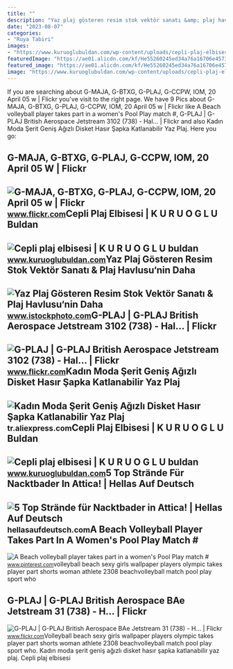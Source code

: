 ```yaml
---
title: ""
description: "Yaz plaj gösteren resim stok vektör sanatı &amp; plaj havlusu‘nin daha"
date: "2023-08-07"
categories:
- "Ruya Tabiri"
images:
- "https://www.kuruoglubuldan.com/wp-content/uploads/cepli-plaj-elbisesi-04.jpg"
featuredImage: "https://ae01.alicdn.com/kf/He55260245ed34a76a16706e4573a34d2S/Kad-n-Moda-erit-Geni-A-zl-Disket-Has-r-apka-Katlanabilir-Yaz-Plaj-g-ne.jpg"
featured_image: "https://ae01.alicdn.com/kf/He55260245ed34a76a16706e4573a34d2S/Kad-n-Moda-erit-Geni-A-zl-Disket-Has-r-apka-Katlanabilir-Yaz-Plaj-g-ne.jpg"
image: "https://www.kuruoglubuldan.com/wp-content/uploads/cepli-plaj-elbisesi-04.jpg"
---
```


If you are searching about G-MAJA, G-BTXG, G-PLAJ, G-CCPW, IOM, 20 April 05 w | Flickr you've visit to the right page. We have 9 Pics about G-MAJA, G-BTXG, G-PLAJ, G-CCPW, IOM, 20 April 05 w | Flickr like A Beach volleyball player takes part in a women's Pool Play match #, G-PLAJ | G-PLAJ British Aerospace Jetstream 3102 (738) - Hal… | Flickr and also Kadın Moda Şerit Geniş Ağızlı Disket Hasır Şapka Katlanabilir Yaz Plaj. Here you go:

G-MAJA, G-BTXG, G-PLAJ, G-CCPW, IOM, 20 April 05 W | Flickr
-----------------------------------------------------------

 ![G-MAJA, G-BTXG, G-PLAJ, G-CCPW, IOM, 20 April 05 w | Flickr](https://live.staticflickr.com/4445/37357112854_00469b5b59.jpg) <small>www.flickr.com</small>Cepli Plaj Elbisesi | K U R U O G L U Buldan
--------------------------------------------

 ![Cepli plaj elbisesi | K U R U O G L U buldan](https://www.kuruoglubuldan.com/wp-content/uploads/cepli-plaj-elbisesi-04.jpg) <small>www.kuruoglubuldan.com</small>Yaz Plaj Gösteren Resim Stok Vektör Sanatı &amp; Plaj Havlusu‘nin Daha
----------------------------------------------------------------------

 ![Yaz Plaj Gösteren Resim Stok Vektör Sanatı & Plaj Havlusu‘nin Daha](https://media.istockphoto.com/id/691826248/tr/vektör/yaz-plaj-gösteren-resim.jpg?s=612x612&w=is&k=20&c=2YNpcAdrYJ3fzMkKaaAuZ3sEvZTKXUeFsOWJbTdE6I8=) <small>www.istockphoto.com</small>G-PLAJ | G-PLAJ British Aerospace Jetstream 3102 (738) - Hal… | Flickr
----------------------------------------------------------------------

 ![G-PLAJ | G-PLAJ British Aerospace Jetstream 3102 (738) - Hal… | Flickr](https://live.staticflickr.com/4251/34186493793_a158422363_b.jpg) <small>www.flickr.com</small>Kadın Moda Şerit Geniş Ağızlı Disket Hasır Şapka Katlanabilir Yaz Plaj
----------------------------------------------------------------------

 ![Kadın Moda Şerit Geniş Ağızlı Disket Hasır Şapka Katlanabilir Yaz Plaj](https://ae01.alicdn.com/kf/He55260245ed34a76a16706e4573a34d2S/Kad-n-Moda-erit-Geni-A-zl-Disket-Has-r-apka-Katlanabilir-Yaz-Plaj-g-ne.jpg) <small>tr.aliexpress.com</small>Cepli Plaj Elbisesi | K U R U O G L U Buldan
--------------------------------------------

 ![Cepli plaj elbisesi | K U R U O G L U buldan](https://www.kuruoglubuldan.com/wp-content/uploads/cepli-plaj-elbisesi-01.jpg) <small>www.kuruoglubuldan.com</small>5 Top Strände Für Nacktbader In Attica! | Hellas Auf Deutsch
------------------------------------------------------------

 ![5 Top Strände für Nacktbader in Attica! | Hellas Auf Deutsch](http://hellasaufdeutsch.com/wp-content/uploads/2017/06/IMG-1098.jpg) <small>hellasaufdeutsch.com</small>A Beach Volleyball Player Takes Part In A Women's Pool Play Match #
-------------------------------------------------------------------

 ![A Beach volleyball player takes part in a women's Pool Play match #](https://s-media-cache-ak0.pinimg.com/originals/08/2a/ef/082aef2a963d8ac4e3e2f1a168dc986f.jpg) <small>www.pinterest.com</small>volleyball beach sexy girls wallpaper players olympic takes player part shorts woman athlete 2308 beachvolleyball match pool play sport who

G-PLAJ | G-PLAJ British Aerospace BAe Jetstream 31 (738) - H… | Flickr
----------------------------------------------------------------------

 ![G-PLAJ | G-PLAJ British Aerospace BAe Jetstream 31 (738) - H… | Flickr](https://live.staticflickr.com/1790/42944174231_1dfb2fcaac.jpg) <small>www.flickr.com</small>Volleyball beach sexy girls wallpaper players olympic takes player part shorts woman athlete 2308 beachvolleyball match pool play sport who. Kadın moda şerit geniş ağızlı disket hasır şapka katlanabilir yaz plaj. Cepli plaj elbisesi
